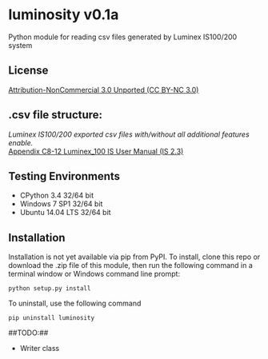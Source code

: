 # luminosity v0.1a

Python module for reading csv files generated by Luminex IS100/200 system<br>
## License ##
<a href="https://creativecommons.org/licenses/by-nc/3.0/">Attribution-NonCommercial 3.0 Unported (CC BY-NC 3.0)</a>


## .csv file structure: ##
_Luminex IS100/200 exported csv files with/without all additional features enable._<br>
<a href="http://www.appliedcytometry.com/Technotes/System_Operation/Technote_32/Luminex_100_IS_User_Manual_(IS2.3).pdf">Appendix C8-12 Luminex_100 IS User Manual (IS 2.3)</a>

## Testing Environments ##
* CPython 3.4 32/64 bit<br>
* Windows 7 SP1 32/64 bit<br>
* Ubuntu 14.04 LTS 32/64 bit<br>

## Installation ##
Installation is not yet available via pip from PyPI. To install, clone this repo or download the .zip file of this module, then run the following command in a terminal window or Windows command line prompt:

```python setup.py install```

To uninstall, use the following command

```pip uninstall luminosity```

##TODO:##
* Writer class
